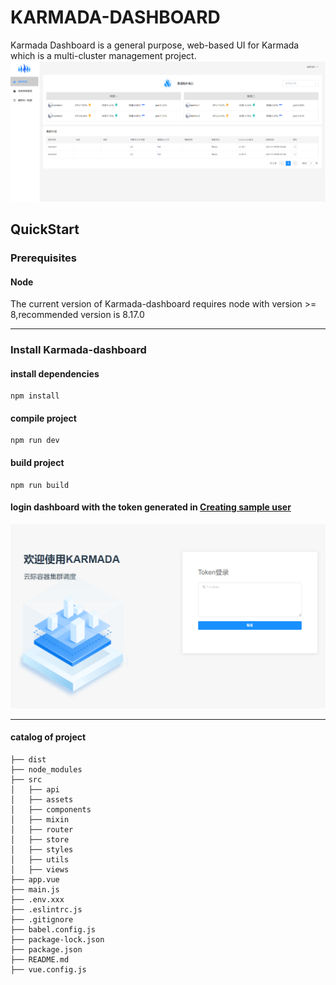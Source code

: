 # KARMADA-DASHBOARD
Karmada Dashboard is a general purpose, web-based UI for Karmada which is a multi-cluster management project.
![image](docs/images/dashboard.png)

## QuickStart


### Prerequisites


#### Node
The current version of Karmada-dashboard requires node with version >= 8,recommended version is 8.17.0

---
### Install Karmada-dashboard


#### install dependencies 

```
npm install
```

#### compile project

```
npm run dev
```

#### build project

```
npm run build
```
#### login dashboard with the token generated in [Creating sample user](docs/creating-sample-user.md)
![image](docs/images/login.png)

---

#### catalog of project

```
├── dist 
├── node_modules 
├── src 
│   ├── api 
│   ├── assets 
│   ├── components 
│   ├── mixin 
│   ├── router 
│   ├── store 
│   ├── styles
│   ├── utils 
│   ├── views 
├── app.vue 
├── main.js 
├── .env.xxx 
├── .eslintrc.js 
├── .gitignore 
├── babel.config.js 
├── package-lock.json 
├── package.json 
├── README.md 
├── vue.config.js 
```

